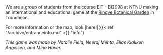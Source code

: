 ---
---

We are a group of students from the course EiT - BI2098 at NTNU
making an international and educational game at the [Ringve Botanical Garden](https://www.ntnu.edu/museum/ringve-botanical-garden)
in Trondheim.

For more information or the map, look [here!]({{< ref "/archive/entranceinfo.md" >}} "info")


*This game was made by
Natalie Field, Neeraj Mehta, Elias Klakken Angelsen, and Mina Haver.*

[email]: mailto:biodivgame2098@gmail.com
